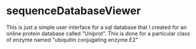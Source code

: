 # sequenceDatabaseViewer
This is just a simple user interface for a sql database that I created for an online protein database called "Uniprot".  This is done for a particular class of enzyme named "ubiquitin conjugating enzyme E2"
